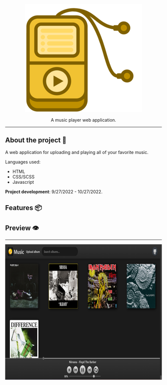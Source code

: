 <p align="center">
  <img src="https://github.com/KennethOnuorah/Javascript-Music/blob/main/readme_app_logo.png" width="378" height="348">
</p>

<p align="center">
  A music player web application.
</p>

------

## About the project 🔎

A web application for uploading and playing all of your favorite music.

Languages used:
* HTML
* CSS/SCSS
* Javascript

**Project development**: 9/27/2022 - 10/27/2022.

## Features 📦️

## Preview 👁️
------
<p align="center">
  <img src="https://github.com/KennethOnuorah/Javascript-Music/blob/main/app_screenshot.png" width="781" height="436">
</p>

